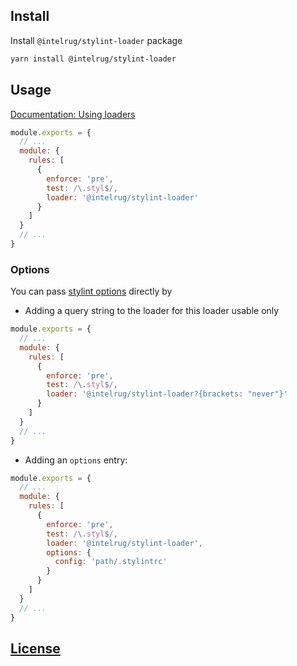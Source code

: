 ## Install

Install `@intelrug/stylint-loader` package

```bash
yarn install @intelrug/stylint-loader
```


## Usage

[Documentation: Using loaders](http://webpack.github.io/docs/using-loaders.html)

```javascript
module.exports = {
  // ...
  module: {
    rules: [
      {
        enforce: 'pre',
        test: /\.styl$/,
        loader: '@intelrug/stylint-loader'
      }
    ]
  }
  // ...
}
```


### Options

You can pass [stylint options](https://github.com/rossPatton/stylint#options) directly by

- Adding a query string to the loader for this loader usable only

```js
module.exports = {
  // ...
  module: {
    rules: [
      {
        enforce: 'pre',
        test: /\.styl$/,
        loader: '@intelrug/stylint-loader?{brackets: "never"}'
      }
    ]
  }
  // ...
}
```

- Adding an `options` entry:

```js
module.exports = {
  // ...
  module: {
    rules: [
      {
        enforce: 'pre',
        test: /\.styl$/,
        loader: '@intelrug/stylint-loader',
        options: {
          config: 'path/.stylintrc'
        }
      }
    ]
  }
  // ...
}
```

## [License](LICENSE)
